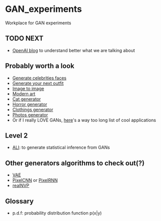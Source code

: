 # GAN_experiments
Workplace for GAN experiments

## TODO NEXT
- [OpenAI blog](https://blog.openai.com/generative-models/) to understand better what we are talking about

## Probably worth a look
- [Generate celebrities faces](https://www.theverge.com/2017/10/30/16569402/ai-generate-fake-faces-celebs-nvidia-gan)
- [Generate your next outfit](https://www.technologyreview.com/s/609469/this-ai-learns-your-fashion-sense-and-invents-your-next-outfit/)
- [Image to image](https://junyanz.github.io/CycleGAN/)
- [Modern art](https://www.technologyreview.com/s/608195/machine-creativity-beats-some-modern-art/)
- [Cat generator](https://motherboard.vice.com/en_us/article/a3dn9j/this-deep-learning-ai-generated-thousands-of-creepy-cat-pictures)
- [Horror generator](https://qz.com/817604/mits-nightmare-machine-uses-artificial-intelligence-to-create-horrific-images-of-ghoulish-faces-and-scary-places/)
- [Clothings generator](https://www.theverge.com/2017/8/24/16195858/amazon-ai-fashion-designer)
- [Photos generator](https://www.inverse.com/article/39018-these-neutral-networks-can-generate-realistic-photos)
- Or if I really LOVE GANs, [here](https://github.com/nashory/gans-awesome-applications)'s a way too long list of cool applications

## Level 2
- [ALI](https://ishmaelbelghazi.github.io/ALI/): to generate statistical inference from GANs

## Other generators algorithms to check out(?)
- [VAE](https://arxiv.org/abs/1312.6114)
- [PixelCNN](https://arxiv.org/abs/1606.05328) or [PixelRNN](https://arxiv.org/abs/1601.06759)
- [realNVP](https://arxiv.org/abs/1605.08803)

## Glossary
- p.d.f: probability distribution function p(x|y)